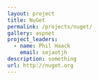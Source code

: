 ```yaml
---
layout: project
title: NuGet
permalink: /projects/nuget/
gallery: aspnet
project_leaders:
  - name: Phil Haack
    email: sojaotjh
description: something
url: http://nuget.org
---
```

